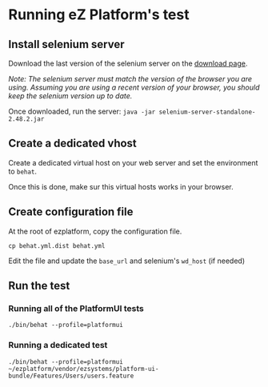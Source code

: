 # Running eZ Platform's test

## Install selenium server
Download the last version of the selenium server on the [download page](http://www.seleniumhq.org/download/).

*Note: The selenium server must match the version of the browser you are using. Assuming you are using
a recent version of your browser, you should keep the selenium version up to date.*

Once downloaded, run the server: `java -jar selenium-server-standalone-2.48.2.jar`

## Create a dedicated vhost
Create a dedicated virtual host on your web server and set the environment to `behat`.

Once this is done, make sur this virtual hosts works in your browser.

## Create configuration file
At the root of ezplatform, copy the configuration file.
```
cp behat.yml.dist behat.yml
```

Edit the file and update the `base_url` and selenium's `wd_host` (if needed)

## Run the test
### Running all of the PlatformUI tests
`./bin/behat --profile=platformui`

### Running a dedicated test
`./bin/behat --profile=platformui ~/ezplatform/vendor/ezsystems/platform-ui-bundle/Features/Users/users.feature`
